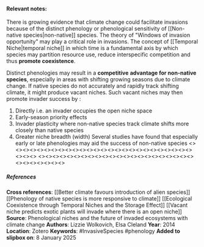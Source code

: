 #### **Relevant notes**:
There is growing evidence that climate change could facilitate invasions because of the distinct phenology or phenological sensitivity of [[Non-native species|non-native]] species. The theory of "Windows of invasion opportunity" may play a critical role in invasions. The concept of [[Temporal Niche|temporal niche]] in which time is a fundamental axis by which species may partition resource use, reduce interspecific competition and thus **promote coexistence**. 

Distinct phenologies may result in a **competitive** **advantage for non-native species**, especially in areas with shifting growing seasons due to climate change. If native species do not accurately and rapidly track shifting climate, it might produce vacant niches. Such vacant niches may then promote invader success by :
1. Directly i.e. an invader occupies the open niche space
2. Early-season priority effects
3. Invader plasticity where non-native species track climate shifts more closely than native species 
4. Greater niche breadth (width)
Several studies have found that especially early or late phenologies may aid the success of non-native species
<><><><><><><><><><><><><><><><><><><><><><><><><><><><><>
<><><><><><><><><><><><><><><><><><><><><><><><><><><><><>
##### References
**Cross references**: 
[[Better climate favours introduction of alien species]]
[[Phenology of native species is more responsive to climate]]
[[Ecological Coexistence through Temporal Niches and the Storage Effect]]
[[Vacant niche predicts exotic plants will invade where there is an open niche]]
**Source**: Phenological niches and the future of invaded ecosystems with climate change
**Authors**: Lizzie Wolkovich, Elsa Cleland
**Year**: 2014
**Location**: Zotero
**Keywords**: #InvasiveSpecies #phenology 
**Added to slipbox on**: 8 January 2025
